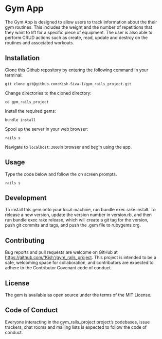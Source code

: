 # Gym App

The Gym App is designed to allow users to track information about the their gym routines. This includes the weight and the number of repetitions that they want to lift for a specific piece of equipment. The user is also able to perform CRUD actions such as create, read, update and destroy on the routines and associated workouts.

## Installation

Clone this Github repository by entering the following command in your terminal: 

`git clone git@github.com:Kish-Siva-1/gym_rails_project.git`

Change directories to the cloned directory: 

`cd gym_rails_project`

Install the required gems: 

`bundle install`

Spool up the server in your web browser: 

`rails s`

Navigate to `localhost:3000`in browser and begin using the app.

## Usage
Type the code below and follow the on screen prompts.

`rails s`

## Development
To install this gem onto your local machine, run bundle exec rake install. To release a new version, update the version number in version.rb, and then run bundle exec rake release, which will create a git tag for the version, push git commits and tags, and push the .gem file to rubygems.org.

## Contributing
Bug reports and pull requests are welcome on GitHub at https://github.com/'Kish'/gym_rails_project. This project is intended to be a safe, welcoming space for collaboration, and contributors are expected to adhere to the Contributor Covenant code of conduct.

## License
The gem is available as open source under the terms of the MIT License.

## Code of Conduct
Everyone interacting in the gym_rails_project project’s codebases, issue trackers, chat rooms and mailing lists is expected to follow the code of conduct.
